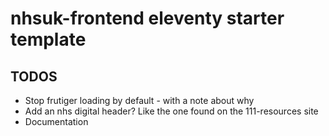 # nhsuk-frontend eleventy starter template

## TODOS

- Stop frutiger loading by default - with a note about why
- Add an nhs digital header? Like the one found on the 111-resources site
- Documentation
